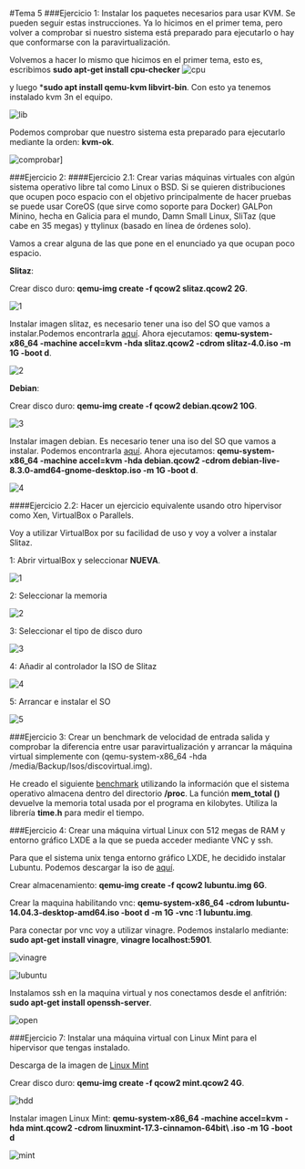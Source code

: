 #Tema 5
###Ejercicio 1: Instalar los paquetes necesarios para usar KVM. Se pueden seguir estas instrucciones. Ya lo hicimos en el primer tema, pero volver a comprobar si nuestro sistema está preparado para ejecutarlo o hay que conformarse con la paravirtualización.

Volvemos a hacer lo mismo que hicimos en el primer tema, esto es, escribimos **sudo apt-get install cpu-checker** 
![cpu](https://i.gyazo.com/c6a81554317152a73d6b7e03ebefd668.png)

y luego ***sudo apt install qemu-kvm libvirt-bin**. Con esto ya tenemos instalado kvm 3n el equipo.

![lib](https://i.gyazo.com/36a409ead09433f370cc73eea0357f50.png)

Podemos comprobar que nuestro sistema esta preparado para ejecutarlo mediante la orden: **kvm-ok**.

![comprobar](https://i.gyazo.com/9f20f6edaca618468e8d3a52853fa755.png)]

###Ejercicio 2:
####Ejercicio 2.1: Crear varias máquinas virtuales con algún sistema operativo libre tal como Linux o BSD. Si se quieren distribuciones que ocupen poco espacio con el objetivo principalmente de hacer pruebas se puede usar CoreOS (que sirve como soporte para Docker) GALPon Minino, hecha en Galicia para el mundo, Damn Small Linux, SliTaz (que cabe en 35 megas) y ttylinux (basado en línea de órdenes solo).

Vamos a crear alguna de las que pone en el enunciado ya que ocupan poco espacio.

**Slitaz**: 

Crear disco duro: **qemu-img create -f qcow2 slitaz.qcow2 2G**.

![1](https://i.gyazo.com/36becdeb22232126f938ced8e9b698b8.png)

Instalar imagen slitaz, es necesario tener una iso del SO que vamos a instalar.Podemos encontrarla [aquí](http://www.slitaz.org/en/get/).
Ahora ejecutamos: **qemu-system-x86_64 -machine accel=kvm -hda slitaz.qcow2 -cdrom slitaz-4.0.iso -m 1G -boot d**.

![2](https://i.gyazo.com/11a9cde72cfd45e4df4caeac4b4f806b.png)

**Debian**:

Crear disco duro: **qemu-img create -f qcow2 debian.qcow2 10G**.

![3](https://i.gyazo.com/13738a7b66733a4d74990406d38cebde.png)

Instalar imagen debian. Es necesario tener una iso del SO que vamos a instalar. Podemos encontrarla [aquí](http://cdimage.debian.org/debian-cd/current-live/amd64/iso-hybrid/).
Ahora ejecutamos: **qemu-system-x86_64 -machine accel=kvm -hda debian.qcow2 -cdrom debian-live-8.3.0-amd64-gnome-desktop.iso -m 1G -boot d**.

![4](https://i.gyazo.com/17a0b70ef7bd5c9a2df719717f1be4d9.png)

####Ejercicio 2.2: Hacer un ejercicio equivalente usando otro hipervisor como Xen, VirtualBox o Parallels.

Voy a utilizar VirtualBox por su facilidad de uso y voy a volver a instalar Slitaz.

1: Abrir virtualBox y seleccionar **NUEVA**.

![1](https://i.gyazo.com/fc1ee0f29aa074e8fd64364119618fad.png)

2: Seleccionar la memoria

![2](https://i.gyazo.com/0fe63bfb64dca79b5af2adcb0e026980.png)

3: Seleccionar el tipo de disco duro

![3](https://i.gyazo.com/5771544523fda8e91a4b9f9daabb5b86.png)

4: Añadir al controlador la ISO de Slitaz

![4](https://i.gyazo.com/a0223d3713ef73f3a03764a7405c32af.png)

5: Arrancar e instalar el SO

![5](https://i.gyazo.com/55c3309906f035a3882cace19d24ca52.png)

###Ejercicio 3: Crear un benchmark de velocidad de entrada salida y comprobar la diferencia entre usar paravirtualización y arrancar la máquina virtual simplemente con (qemu-system-x86_64 -hda /media/Backup/Isos/discovirtual.img).

He creado el siguiente [benchmark](https://github.com/aserranogomez/IV-2015-16/blob/master/ejercicios/AndresSerranoGomez/benchmark.cpp) utilizando la información que el sistema operativo almacena dentro del directorio **/proc**.
La función **mem_total ()** devuelve la memoria total usada por el programa en kilobytes. Utiliza la librería **time.h** para medir el tiempo. 

###Ejercicio 4: Crear una máquina virtual Linux con 512 megas de RAM y entorno gráfico LXDE a la que se pueda acceder mediante VNC y ssh.

Para que el sistema unix tenga entorno gráfico LXDE, he decidido instalar Lubuntu. Podemos descargar la iso de [aquí](http://cdimage.ubuntu.com/lubuntu/releases/14.04/release/).

Crear almacenamiento: **qemu-img create -f qcow2 lubuntu.img 6G**.

Crear la maquina habilitando vnc: **qemu-system-x86_64 -cdrom lubuntu-14.04.3-desktop-amd64.iso -boot d -m 1G -vnc :1 lubuntu.img**.

Para conectar por vnc voy a utilizar vinagre. Podemos instalarlo mediante: **sudo apt-get install vinagre**, **vinagre localhost:5901**.

![vinagre](https://i.gyazo.com/b3256222082a51d89b5b3d3af3121a3e.png)

![lubuntu](https://i.gyazo.com/a71198a18a7c38afff604f2f5599eee4.png)

Instalamos ssh en la maquina virtual y nos conectamos desde el anfitrión: **sudo apt-get install openssh-server**.

![open](https://i.gyazo.com/c8bde3a765865fd3423cdd4846cff0f5.png)

###Ejercicio 7: Instalar una máquina virtual con Linux Mint para el hipervisor que tengas instalado.

Descarga de la imagen de [Linux Mint](http://www.linuxmint.com/download.php)

Crear disco duro: **qemu-img create -f qcow2 mint.qcow2 4G**.

![hdd](https://i.gyazo.com/7826222abef8735ef9f6290d436d052d.png)

Instalar imagen Linux Mint: **qemu-system-x86_64 -machine accel=kvm -hda mint.qcow2 -cdrom linuxmint-17.3-cinnamon-64bit\ .iso -m 1G -boot d**

![mint](https://i.gyazo.com/f9d6adeb0b3fcabe4c408f1840067577.png)
